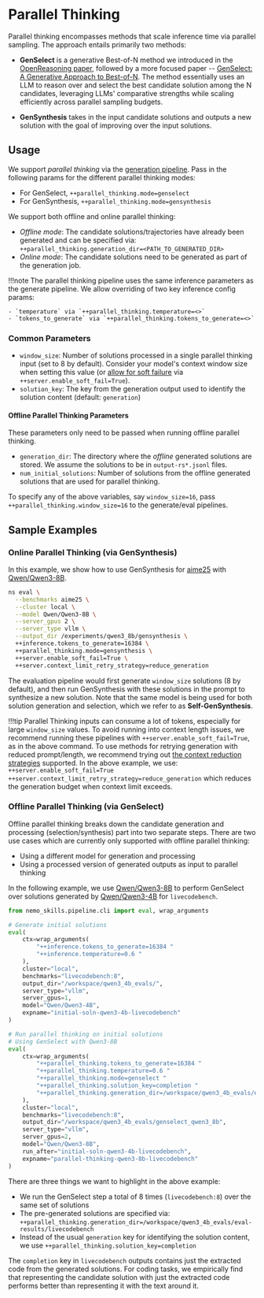 # Parallel Thinking

Parallel thinking encompasses methods that scale inference time via parallel sampling. The approach entails primarily two methods:


- **GenSelect** is a generative Best-of-N method we introduced in the [OpenReasoning paper](https://arxiv.org/abs/2504.16891), followed by a more focused paper -- [GenSelect: A Generative Approach to Best-of-N](https://arxiv.org/abs/2507.17797). The method essentially uses an LLM to reason over and select the best candidate solution among the N candidates, leveraging LLMs' comparative strengths while scaling efficiently across parallel sampling budgets.

- **GenSynthesis** takes in the input candidate solutions and outputs a new solution with the goal of improving over the input solutions.

## Usage

We support *parallel thinking* via the [generation pipeline](https://nvidia.github.io/NeMo-Skills/pipelines/generation/).
Pass in the following params for the different parallel thinking modes:

- For GenSelect, `++parallel_thinking.mode=genselect`
- For GenSynthesis, `++parallel_thinking.mode=gensynthesis`

We support both offline and online parallel thinking:

- *Offline mode*: The candidate solutions/trajectories have already been generated and can be specified via:
`++parallel_thinking.generation_dir=<PATH_TO_GENERATED_DIR>`
- *Online mode*: The candidate solutions need to be generated as part of the generation job.

!!!note
    The parallel thinking pipeline uses the same inference parameters as the generate pipeline. We allow overriding of two key inference config params:

    - `temperature` via `++parallel_thinking.temperature=<>`
    - `tokens_to_generate` via `++parallel_thinking.tokens_to_generate=<>`


### Common Parameters
- `window_size`: Number of solutions processed in a single parallel thinking input (set to 8 by default). Consider your model's context window size when setting this value (or [allow for soft failure](https://nvidia.github.io/NeMo-Skills/pipelines/generation/#context-window-limits) via `++server.enable_soft_fail=True`).
- `solution_key`: The key from the generation output used to identify the solution content (default: `generation`)

#### Offline Parallel Thinking Parameters

These parameters only need to be passed when running offline parallel thinking.

- `generation_dir`: The directory where the *offline* generated solutions are stored. We assume the solutions to be in `output-rs*.jsonl` files.
- `num_initial_solutions`: Number of solutions from the offline generated solutions that are used for parallel thinking.


To specify any of the above variables, say `window_size=16`, pass `++parallel_thinking.window_size=16` to the generate/eval pipelines.


## Sample Examples

### Online Parallel Thinking (via GenSynthesis)

In this example, we show how to use GenSynthesis for [aime25](https://nvidia.github.io/NeMo-Skills/evaluation/natural-math/) with [Qwen/Qwen3-8B](https://huggingface.co/Qwen/Qwen3-8B).

```bash hl_lines="9-10"
ns eval \
  --benchmarks aime25 \
  --cluster local \
  --model Qwen/Qwen3-8B \
  --server_gpus 2 \
  --server_type vllm \
  --output_dir /experiments/qwen3_8b/gensynthesis \
  ++inference.tokens_to_generate=16384 \
  ++parallel_thinking.mode=gensynthesis \
  ++server.enable_soft_fail=True \
  ++server.context_limit_retry_strategy=reduce_generation
```

The evaluation pipeline would first generate `window_size` solutions (8 by default), and then run GenSynthesis with these solutions in the prompt to synthesize a new solution.
Note that the same model is being used for both solution generation and selection, which we refer to as **Self-GenSynthesis**.

!!!tip
    Parallel Thinking inputs can consume a lot of tokens, especially for large `window_size` values.
    To avoid running into context length issues, we recommend running these pipelines with `++server.enable_soft_fail=True`, as in the above command.
    To use methods for retrying generation with reduced prompt/length, we recommend trying out [the context reduction strategies](https://nvidia.github.io/NeMo-Skills/pipelines/generation/#context-window-limits) supported.
    In the above example, we use:
    ```++server.enable_soft_fail=True ++server.context_limit_retry_strategy=reduce_generation```
    which reduces the generation budget when context limit exceeds.

### Offline Parallel Thinking (via GenSelect)

Offline parallel thinking breaks down the candidate generation and processing (selection/synthesis) part into two separate steps. There are two use cases which are currently only supported with offline parallel thinking:

- Using a different model for generation and processing
- Using a processed version of generated outputs as input to parallel thinking

In the following example, we use [Qwen/Qwen3-8B](https://huggingface.co/Qwen/Qwen3-8B) to perform GenSelect over solutions generated by [Qwen/Qwen3-4B](https://huggingface.co/Qwen/Qwen3-4B) for `livecodebench`.

```python
from nemo_skills.pipeline.cli import eval, wrap_arguments

# Generate initial solutions
eval(
    ctx=wrap_arguments(
        "++inference.tokens_to_generate=16384 "
        "++inference.temperature=0.6 "
    ),
    cluster="local",
    benchmarks="livecodebench:8",
    output_dir="/workspace/qwen3_4b_evals/",
    server_type="vllm",
    server_gpus=1,
    model="Qwen/Qwen3-4B",
    expname="initial-soln-qwen3-4b-livecodebench"
)

# Run parallel thinking on initial solutions
# Using GenSelect with Qwen3-8B
eval(
    ctx=wrap_arguments(
        "++parallel_thinking.tokens_to_generate=16384 "
        "++parallel_thinking.temperature=0.6 "
        "++parallel_thinking.mode=genselect "
        "++parallel_thinking.solution_key=completion "
        "++parallel_thinking.generation_dir=/workspace/qwen3_4b_evals/eval-results/livecodebench "
    ),
    cluster="local",
    benchmarks="livecodebench:8",
    output_dir="/workspace/qwen3_4b_evals/genselect_qwen3_8b",
    server_type="vllm",
    server_gpus=2,
    model="Qwen/Qwen3-8B",
    run_after="initial-soln-qwen3-4b-livecodebench",
    expname="parallel-thinking-qwen3-8b-livecodebench"
)
```

There are three things we want to highlight in the above example:

- We run the GenSelect step a total of 8 times (`livecodebench:8`) over the same set of solutions
- The pre-generated solutions are specified via: `++parallel_thinking.generation_dir=/workspace/qwen3_4b_evals/eval-results/livecodebench`
- Instead of the usual `generation` key for identifying the solution content, we use `++parallel_thinking.solution_key=completion`

The `completion` key in `livecodebench` outputs contains just the extracted code from the generated solutions. For coding tasks, we empirically find that representing the candidate solution with just the extracted code performs better than representing it with the text around it.
